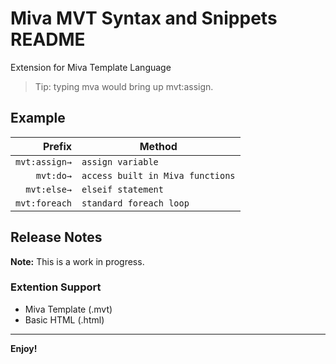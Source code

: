 # Miva MVT Syntax and Snippets README

Extension for Miva Template Language

> Tip: typing mva would bring up mvt:assign.

## Example

|        Prefix | Method                           |
| ------------: | -------------------------------- |
| `mvt:assign→` | `assign variable`                |
|     `mvt:do→` | `access built in Miva functions` |
|   `mvt:else→` | `elseif statement`               |
| `mvt:foreach` | `standard foreach loop`          |

## Release Notes

**Note:** This is a work in progress.

### Extention Support

- Miva Template (.mvt)
- Basic HTML (.html)

---

**Enjoy!**
